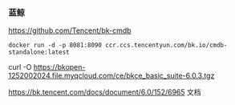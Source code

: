 ### **蓝鲸**

https://github.com/Tencent/bk-cmdb

```
docker run -d -p 8081:8090 ccr.ccs.tencentyun.com/bk.io/cmdb-standalone:latest
```

curl -O https://bkopen-1252002024.file.myqcloud.com/ce/bkce_basic_suite-6.0.3.tgz

https://bk.tencent.com/docs/document/6.0/152/6965 文档